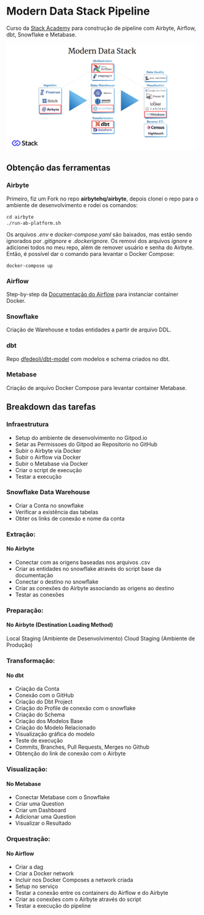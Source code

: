 # Modern Data Stack Pipeline

Curso da [Stack Academy](https://stackacademy.com.br) para construção de pipeline com Airbyte, Airflow, dbt, Snowflake e Metabase.

![alt text](https://github.com/dfedeoli/mds-pipeline/blob/main/modern_data_stack.png?raw=true)

## Obtenção das ferramentas

### Airbyte 

Primeiro, fiz um Fork no repo **airbytehq/airbyte**, depois clonei o repo para o ambiente de desenvolvimento e rodei os comandos:  
<pre><code>cd airbyte  
./run-ab-platform.sh
</code></pre>

Os arquivos _.env_ e _docker-compose.yaml_ são baixados, mas estão sendo ignorados por _.gitignore_ e _.dockerignore_. Os removi dos arquivos _ignore_ e adicionei todos no meu repo, além de remover usuário e senha do Airbyte. Então, é possível dar o comando para levantar o Docker Compose:  
<pre><code>docker-compose up
</code></pre>

### Airflow

Step-by-step da [Documentação do Airflow](https://airflow.apache.org/docs/apache-airflow/stable/howto/docker-compose/index.html) para instanciar container Docker.

### Snowflake
Criação de Warehouse e todas entidades a partir de arquivo DDL.

### dbt

Repo [dfedeoli/dbt-model](https://github.com/dfedeoli/dbt-model) com modelos e schema criados no dbt.

### Metabase

Criação de arquivo Docker Compose para levantar container Metabase.


## Breakdown das tarefas

### Infraestrutura

* Setup do ambiente de desenvolvimento no Gitpod.io
* Setar as Permissoes do Gitpod ao Repositorio no GitHub
* Subir o Airbyte via Docker
* Subir o Airflow via Docker
* Subir o Metabase via Docker
* Criar o script de execução
* Testar a execução

### Snowflake Data Warehouse

* Criar a Conta no snowflake
* Verificar a existência das tabelas
* Obter os links de conexão e nome da conta

### Extração:

#### No Airbyte

* Conectar com as origens baseadas nos arquivos .csv
* Criar as entidades no snowflake através do script base da documentação
* Conectar o destino no snowflake
* Criar as conexões do Airbyte associando as origens ao destino 
* Testar as conexões

### Preparação:

#### No Airbyte (Destination Loading Method)

Local Staging (Ambiente de Desenvolvimento)
Cloud Staging (Ambiente de Produção)

### Transformação:

#### No dbt

* Criação da Conta
* Conexão com o GitHub
* Criação do Dbt Project
* Criação do Profile de conexão com o snowflake
* Criação do Schema
* Criação dos Modelos Base
* Criação do Modelo Relacionado
* Visualização gráfica do modelo
* Teste de execução
* Commits, Branches, Pull Requests, Merges no Github
* Obtenção do link de conexão com o Airbyte


### Visualização:

#### No Metabase

* Conectar Metabase com o Snowflake
* Criar uma Question
* Criar um Dashboard
* Adicionar uma Question
* Visualizar o Resultado

### Orquestração:

#### No Airflow

* Criar a dag
* Criar a Docker network
* Incluir nos Docker Composes a network criada
* Setup no serviço
* Testar a conexão entre os containers do Airflow e do Airbyte
* Criar as conexões com o Airbyte através do script
* Testar a execução do pipeline
